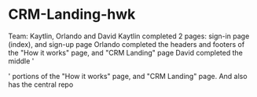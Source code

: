 # CRM-Landing-hwk
Team: Kaytlin, Orlando and David
Kaytlin completed 2 pages: sign-in page (index), and sign-up page
Orlando completed the headers and footers of the "How it works" page, and "CRM Landing" page
David completed the middle '<main>' portions of the "How it works" page, and "CRM Landing" page. And also has the central repo
